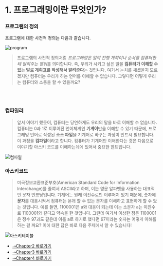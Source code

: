 # 1. 프로그래밍이란 무엇인가?

### 프로그램의 정의
프로그램에 대한 사전적 정의는 다음과 같습니다.
<br>

![program](https://user-images.githubusercontent.com/119858743/211153354-ca90afc0-44e0-4cc0-ac2d-887d2d645445.PNG)

> 프로그램의 사전적 정의처럼 *프로그래밍은 일의 진행 계획이나 순서를 컴퓨터한테 알려주는 행위*를 의미합니다. 즉, 우리가 시키고 싶은 일을 **컴퓨터가 이해할 수 있는 말로 계획표를 작성해서 알려준다**는 것입니다. 여기서 눈치를 채셨을지 모르겠지만 컴퓨터는 우리가 하는 언어를 이해할 수 없습니다. 그렇다면 어떻게 우리는 컴퓨터와 소통을 할 수 있을까요?

<br>
<br>

### 컴파일러
> 앞서 이야기 했듯이, 컴퓨터는 당연하게도 우리의 말을 바로 이해할 수 없습니다. 컴퓨터는 0과 1로 이루어진 언어체계인 **기계어**만을 이해할 수 있기 때문에, 프로그래밍 언어로 작성된 **소스 파일**을 기계어로 바꾸는 과정이 반드시 필요합니다. 이 과정을 **컴파일**이라고 합니다. 컴퓨터가 기계어만 이해한다는 것은 다음으로 이야기할 아스키 코드를 이해하는데에 있어서 중요한 힌트입니다.

![컴파일](https://user-images.githubusercontent.com/119858743/211154189-a09b5347-6edd-4d8d-a34c-a099d103638e.PNG)

### 아스키코드

> 미국정보교환표준부호(American Standard Code for Information Interchange)를 줄여서 ASCII라고 하며, 이는 영문 알파벳을 사용하는 대표적인 문자 인코딩입니다. 기계어는 원래 이진수로만 이루어져 있기 때문에, 숫자에 **문자**를 대응시켜서 컴퓨터는 본래 할 수 없는 문자를 이해하고 표현하게 할 수 았는 것입니다. 예를 들면, 1100001은 a와 대응이 되는데 이는 소문자 a는 이진수로 1100001와 같다고 약속을 한 것입니다. 그런데 여기서 이상한 점은 1100001은 정수 97과도 같은데 이를 a로 하기로 했다면 97이라는 숫자는 어떻게 이해를 하는 걸 까요? 이에 대한 답은 바로 다음 주제에서 알 수 있습니다!

![아스키테이블](https://user-images.githubusercontent.com/119858743/211155048-e96810fc-fbeb-4a18-8f44-9e106bdc07ad.png)

* [➝Chapter2 바로가기](/MATLAB/ProgrammingBackGround2.md)
* [➝Chapter3 바로가기](/MATLAB/ProgrammingBackGround3.md)
* [➝Chapter4 바로가기](/MATLAB/ProgrammingBackGround4.md)
